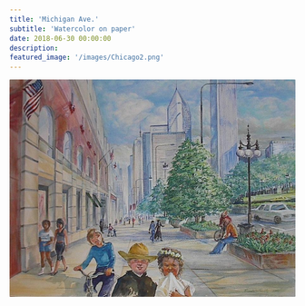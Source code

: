 ```yaml
---
title: 'Michigan Ave.'
subtitle: 'Watercolor on paper'
date: 2018-06-30 00:00:00
description:
featured_image: '/images/Chicago2.png'
---
```


![](/images/Chicago2.png)
